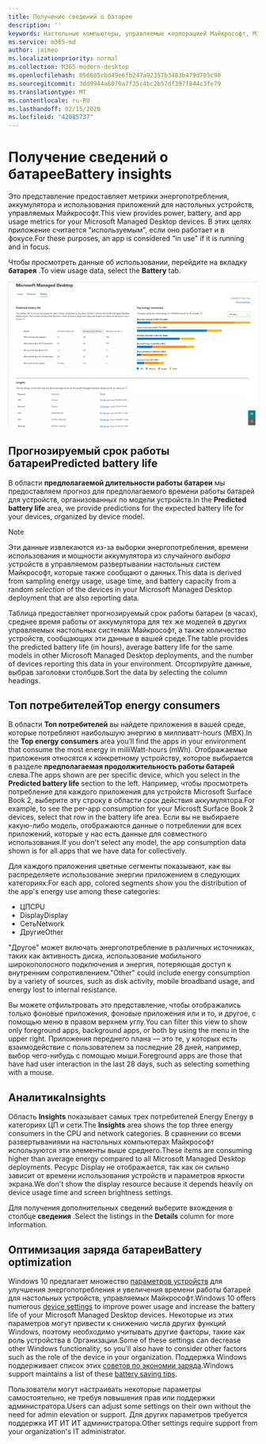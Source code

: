 ```yaml
---
title: Получение сведений о батарее
description: ''
keywords: Настольные компьютеры, управляемые корпорацией Майкрософт, Microsoft 365, служба, документация
ms.service: m365-md
author: jaimeo
ms.localizationpriority: normal
ms.collection: M365-modern-desktop
ms.openlocfilehash: 056685cbd49e6fb247a92357b3483b479d705c90
ms.sourcegitcommit: 3dd9944a6070a7f35c4bc2b57df397f844c3fe79
ms.translationtype: MT
ms.contentlocale: ru-RU
ms.lasthandoff: 02/15/2020
ms.locfileid: "42085737"
---
```

# <a name="battery-insights"></a><span data-ttu-id="fb78d-103">Получение сведений о батарее</span><span class="sxs-lookup"><span data-stu-id="fb78d-103">Battery insights</span></span>
<span data-ttu-id="fb78d-104">Это представление предоставляет метрики энергопотребления, аккумулятора и использования приложений для настольных устройств, управляемых Майкрософт.</span><span class="sxs-lookup"><span data-stu-id="fb78d-104">This view provides power, battery, and app usage metrics for your Microsoft Managed Desktop devices.</span></span> <span data-ttu-id="fb78d-105">В этих целях приложение считается "используемым", если оно работает и в фокусе.</span><span class="sxs-lookup"><span data-stu-id="fb78d-105">For these purposes, an app is considered "in use" if it is running and in focus.</span></span>

<span data-ttu-id="fb78d-106">Чтобы просмотреть данные об использовании, перейдите на вкладку **батарея** .</span><span class="sxs-lookup"><span data-stu-id="fb78d-106">To view usage data, select the **Battery** tab.</span></span>

![Область батареи: прогнозируемый срок работы батареи на модель устройства в верхнем левом углу, в верхнем левом углу, в таблице "сведения" в нижней части.](../../media/insights_battery.png)

## <a name="predicted-battery-life"></a><span data-ttu-id="fb78d-109">Прогнозируемый срок работы батареи</span><span class="sxs-lookup"><span data-stu-id="fb78d-109">Predicted battery life</span></span>

<span data-ttu-id="fb78d-110">В области **предполагаемой длительности работы батареи** мы предоставляем прогноз для предполагаемого времени работы батарей для устройств, организованных по модели устройств.</span><span class="sxs-lookup"><span data-stu-id="fb78d-110">In the **Predicted battery life** area, we provide predictions for the expected battery life for your devices, organized by device model.</span></span>

> [!NOTE]
> <span data-ttu-id="fb78d-111">Эти данные извлекаются из-за выборки энергопотребления, времени использования и мощности аккумулятора из случайного <em>выбора</em> устройств в управляемом развертывании настольных систем Майкрософт, которые также сообщают о данных.</span><span class="sxs-lookup"><span data-stu-id="fb78d-111">This data is derived from sampling energy usage, usage time, and battery capacity from a random <em>selection</em> of the devices in your Microsoft Managed Desktop deployment that are also reporting data.</span></span>

<span data-ttu-id="fb78d-112">Таблица предоставляет прогнозируемый срок работы батареи (в часах), среднее время работы от аккумулятора для тех же моделей в других управляемых настольных системах Майкрософт, а также количество устройств, сообщающих эти данные в вашей среде.</span><span class="sxs-lookup"><span data-stu-id="fb78d-112">The table provides the predicted battery life (in hours), average battery life for the same models in other Microsoft Managed Desktop deployments, and the number of devices reporting this data in your environment.</span></span> <span data-ttu-id="fb78d-113">Отсортируйте данные, выбрав заголовки столбцов.</span><span class="sxs-lookup"><span data-stu-id="fb78d-113">Sort the data by selecting the column headings.</span></span>



## <a name="top-energy-consumers"></a><span data-ttu-id="fb78d-114">Топ потребителей</span><span class="sxs-lookup"><span data-stu-id="fb78d-114">Top energy consumers</span></span>

<span data-ttu-id="fb78d-115">В области **Топ потребителей** вы найдете приложения в вашей среде, которые потребляют наибольшую энергию в милливатт-hours (МВХ).</span><span class="sxs-lookup"><span data-stu-id="fb78d-115">In the **Top energy consumers** area you’ll find the apps in your environment that consume the most energy in milliWatt-hours (mWh).</span></span> <span data-ttu-id="fb78d-116">Отображаемые приложения относятся к конкретному устройству, которое выбирается в разделе **предполагаемая продолжительность работы батарей** слева.</span><span class="sxs-lookup"><span data-stu-id="fb78d-116">The apps shown are per specific device, which you select in the **Predicted battery life** section to the left.</span></span> <span data-ttu-id="fb78d-117">Например, чтобы просмотреть потребление для каждого приложения для устройств Microsoft Surface Book 2, выберите эту строку в области срок действия аккумулятора.</span><span class="sxs-lookup"><span data-stu-id="fb78d-117">For example, to see the per-app consumption for your Microsft Surface Book 2 devices, select that row in the battery life area.</span></span> <span data-ttu-id="fb78d-118">Если вы не выбираете какую-либо модель, отображаются данные о потреблении для всех приложений, которые у нас есть данные для совместного использования.</span><span class="sxs-lookup"><span data-stu-id="fb78d-118">If you don't select any model, the app consumption data shown is for all apps that we have data for collectively.</span></span>

 <span data-ttu-id="fb78d-119">Для каждого приложения цветные сегменты показывают, как вы распределяете использование энергии приложением в следующих категориях:</span><span class="sxs-lookup"><span data-stu-id="fb78d-119">For each app, colored segments show you the distribution of the app's energy use among these categories:</span></span>

- <span data-ttu-id="fb78d-120">ЦП</span><span class="sxs-lookup"><span data-stu-id="fb78d-120">CPU</span></span>
- <span data-ttu-id="fb78d-121">Display</span><span class="sxs-lookup"><span data-stu-id="fb78d-121">Display</span></span>
- <span data-ttu-id="fb78d-122">Сеть</span><span class="sxs-lookup"><span data-stu-id="fb78d-122">Network</span></span>
- <span data-ttu-id="fb78d-123">Другие</span><span class="sxs-lookup"><span data-stu-id="fb78d-123">Other</span></span>

<span data-ttu-id="fb78d-124">"Другое" может включать энергопотребление в различных источниках, таких как активность диска, использование мобильного широкополосного подключения и энергия, потеряющая доступ к внутренним сопротивлением.</span><span class="sxs-lookup"><span data-stu-id="fb78d-124">"Other" could include energy consumption by a variety of sources, such as disk activity, mobile broadband usage, and energy lost to internal resistance.</span></span> 

<span data-ttu-id="fb78d-125">Вы можете отфильтровать это представление, чтобы отображались только фоновые приложения, фоновые приложения или и то, и другое, с помощью меню в правом верхнем углу.</span><span class="sxs-lookup"><span data-stu-id="fb78d-125">You can filter this view to show only foreground apps, background apps, or both by using the menu in the upper right.</span></span> <span data-ttu-id="fb78d-126">Приложения переднего плана — это те, у которых есть взаимодействие с пользователем за последние 28 дней, например, выбор чего-нибудь с помощью мыши.</span><span class="sxs-lookup"><span data-stu-id="fb78d-126">Foreground apps are those that have had user interaction in the last 28 days, such as selecting something with a mouse.</span></span>

## <a name="insights"></a><span data-ttu-id="fb78d-127">Аналитика</span><span class="sxs-lookup"><span data-stu-id="fb78d-127">Insights</span></span>

<span data-ttu-id="fb78d-128">Область **Insights** показывает самых трех потребителей Energy Energy в категориях ЦП и сети.</span><span class="sxs-lookup"><span data-stu-id="fb78d-128">The **Insights** area shows the top three energy consumers in the CPU and network categories.</span></span> <span data-ttu-id="fb78d-129">В сравнении со всеми развертываниями на настольных компьютерах Майкрософт используются эти элементы выше среднего.</span><span class="sxs-lookup"><span data-stu-id="fb78d-129">These items are consuming higher than average energy compared to all Microsoft Managed Desktop deployments.</span></span> <span data-ttu-id="fb78d-130">Ресурс Display не отображается, так как он сильно зависит от времени использования устройств и параметров яркости экрана.</span><span class="sxs-lookup"><span data-stu-id="fb78d-130">We don't show the display resource because it depends heavily on device usage time and screen brightness settings.</span></span> 

<span data-ttu-id="fb78d-131">Для получения дополнительных сведений выберите вхождения в столбце **сведения** .</span><span class="sxs-lookup"><span data-stu-id="fb78d-131">Select the listings in the **Details** column for more information.</span></span>

## <a name="battery-optimization"></a><span data-ttu-id="fb78d-132">Оптимизация заряда батареи</span><span class="sxs-lookup"><span data-stu-id="fb78d-132">Battery optimization</span></span>

<span data-ttu-id="fb78d-133">Windows 10 предлагает множество [параметров устройств](https://support.microsoft.com/help/20443/windows-10-battery-saving-tips) для улучшения энергопотребления и увеличения времени работы батарей для настольных устройств, управляемых Майкрософт.</span><span class="sxs-lookup"><span data-stu-id="fb78d-133">Windows 10 offers numerous [device settings](https://support.microsoft.com/help/20443/windows-10-battery-saving-tips) to improve power usage and increase the battery life of your Microsoft Managed Desktop devices.</span></span> <span data-ttu-id="fb78d-134">Некоторые из этих параметров могут привести к снижению числа других функций Windows, поэтому необходимо учитывать другие факторы, такие как роль устройства в Организации.</span><span class="sxs-lookup"><span data-stu-id="fb78d-134">Some of these settings can decrease other Windows functionality, so you'll also have to consider other factors such as the role of the device in your organization.</span></span> <span data-ttu-id="fb78d-135">Поддержка Windows поддерживает список этих [советов по экономии заряда](https://support.microsoft.com/help/20443/windows-10-battery-saving-tips).</span><span class="sxs-lookup"><span data-stu-id="fb78d-135">Windows support maintains a list of these [battery saving tips](https://support.microsoft.com/help/20443/windows-10-battery-saving-tips).</span></span>

<span data-ttu-id="fb78d-136">Пользователи могут настраивать некоторые параметры самостоятельно, не требуя повышения прав или поддержки администратора.</span><span class="sxs-lookup"><span data-stu-id="fb78d-136">Users can adjust some settings on their own without the need for admin elevation or support.</span></span> <span data-ttu-id="fb78d-137">Для других параметров требуется поддержка ИТ ИТ ИТ администратора.</span><span class="sxs-lookup"><span data-stu-id="fb78d-137">Other settings require support from your organization's IT administrator.</span></span>
